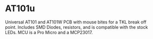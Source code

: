 # AT101u
Universal AT101 and AT101W PCB with mouse bites for a TKL break off point. Includes SMD Diodes, resistors, and is compatible with the stock LEDs. MCU is a Pro Micro and a MCP23017. 
